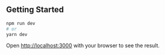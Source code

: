## Getting Started


```bash
npm run dev
# or
yarn dev
```

Open [http://localhost:3000](http://localhost:3000) with your browser to see the result.
